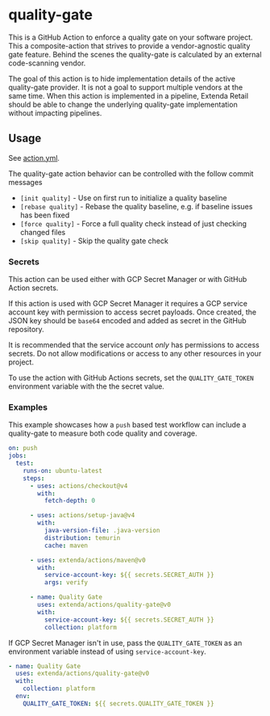 # quality-gate

This is a GitHub Action to enforce a quality gate on your software project. This a composite-action that strives to
provide a vendor-agnostic quality gate feature. Behind the scenes the quality-gate is calculated by an external
code-scanning vendor.

The goal of this action is to hide implementation details of the active quality-gate provider. It is not a goal to
support multiple vendors at the same time. When this action is implemented in a pipeline, Extenda Retail should be able
to change the underlying quality-gate implementation without impacting pipelines.

## Usage

See [action.yml](action.yml).

The quality-gate action behavior can be controlled with the follow commit messages

  * `[init quality]` - Use on first run to initialize a quality baseline
  * `[rebase quality]` - Rebase the quality baseline, e.g. if baseline issues has been fixed
  * `[force quality]` - Force a full quality check instead of just checking changed files
  * `[skip quality]` - Skip the quality gate check

### Secrets

This action can be used either with GCP Secret Manager or with GitHub Action secrets.

If this action is used with GCP Secret Manager it requires a GCP service account key with permission to access
secret payloads. Once created, the JSON key should be `base64` encoded and added as secret in the GitHub repository.

It is recommended that the service account _only_ has permissions to access secrets. Do not allow modifications or
access to any other resources in your project.

To use the action with GitHub Actions secrets, set the `QUALITY_GATE_TOKEN` environment variable with the the secret
value.

### Examples

This example showcases how a `push` based test workflow can include a quality-gate to measure both code quality and
coverage.

```yaml
on: push
jobs:
  test:
    runs-on: ubuntu-latest
    steps:
      - uses: actions/checkout@v4
        with:
          fetch-depth: 0

      - uses: actions/setup-java@v4
        with:
          java-version-file: .java-version
          distribution: temurin
          cache: maven

      - uses: extenda/actions/maven@v0
        with:
          service-account-key: ${{ secrets.SECRET_AUTH }}
          args: verify

      - name: Quality Gate
        uses: extenda/actions/quality-gate@v0
        with:
          service-account-key: ${{ secrets.SECRET_AUTH }}
          collection: platform
```

If GCP Secret Manager isn't in use, pass the `QUALITY_GATE_TOKEN` as an environment variable instead of using
`service-account-key`.

```yaml
- name: Quality Gate
  uses: extenda/actions/quality-gate@v0
  with:
    collection: platform
  env:
    QUALITY_GATE_TOKEN: ${{ secrets.QUALITY_GATE_TOKEN }}
```

